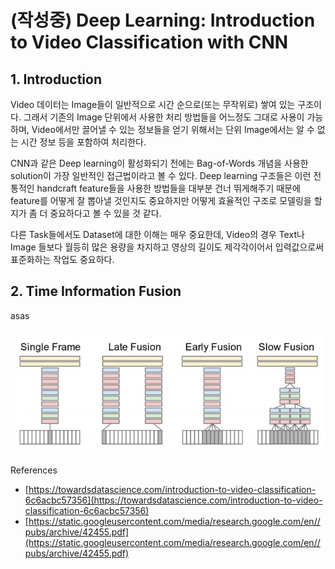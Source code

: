 # \(작성중\) Deep Learning: Introduction to Video Classification with CNN

## 1. Introduction

Video 데이터는 Image들이 일반적으로 시간 순으로\(또는 무작위로\) 쌓여 있는 구조이다. 그래서 기존의 Image 단위에서 사용한 처리 방법들을 어느정도 그대로 사용이 가능하며, Video에서만 끌어낼 수 있는 정보들을 얻기 위해서는 단위 Image에서는 알 수 없는 시간 정보 등을 포함하여 처리한다.

CNN과 같은 Deep learning이 활성화되기 전에는 Bag-of-Words 개념을 사용한 solution이 가장 일반적인 접근법이라고 볼 수 있다. Deep learning 구조들은 이런 전통적인 handcraft feature들을 사용한 방법들을 대부분 건너 뛰게해주기 때문에 feature를 어떻게 잘 뽑아낼 것인지도 중요하지만 어떻게 효율적인 구조로 모델링을 할지가 좀 더 중요하다고 볼 수 있을 것 같다.

다른 Task들에서도 Dataset에 대한 이해는 매우 중요한데, Video의 경우 Text나 Image 들보다 월등히 많은 용량을 차지하고 영상의 길이도 제각각이어서 입력값으로써 표준화하는 작업도 중요하다.

## 2. Time Information Fusion

asas

![](../.gitbook/assets/1_zoqwsegwl0ieytk62bfina.png)





References

* [https://towardsdatascience.com/introduction-to-video-classification-6c6acbc57356](https://towardsdatascience.com/introduction-to-video-classification-6c6acbc57356)
* [https://static.googleusercontent.com/media/research.google.com/en//pubs/archive/42455.pdf](https://static.googleusercontent.com/media/research.google.com/en//pubs/archive/42455.pdf)

